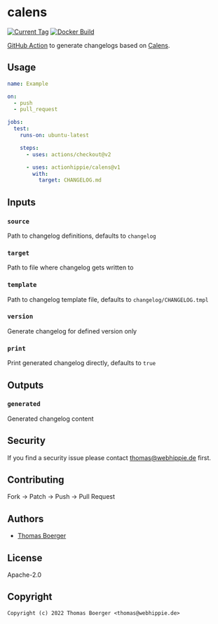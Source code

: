 # calens

[![Current Tag](https://img.shields.io/github/v/tag/actionhippie/calens?sort=semver)](https://github.com/actionhippie/calens) [![Docker Build](https://github.com/actionhippie/calens/workflows/docker/badge.svg)](https://github.com/actionhippie/calens/actions?query=workflow%3Adocker)

[GitHub Action](https://github.com/features/actions) to generate changelogs based on [Calens](https://github.com/restic/calens).

## Usage

```yml
name: Example

on:
  - push
  - pull_request

jobs:
  test:
    runs-on: ubuntu-latest

    steps:
      - uses: actions/checkout@v2

      - uses: actionhippie/calens@v1
        with:
          target: CHANGELOG.md
```

## Inputs

### `source`

Path to changelog definitions, defaults to `changelog`

### `target`

Path to file where changelog gets written to

### `template`

Path to changelog template file, defaults to `changelog/CHANGELOG.tmpl`

### `version`

Generate changelog for defined version only

### `print`

Print generated changelog directly, defaults to `true`

## Outputs

### `generated`

Generated changelog content

## Security

If you find a security issue please contact thomas@webhippie.de first.

## Contributing

Fork -> Patch -> Push -> Pull Request

## Authors

* [Thomas Boerger](https://github.com/tboerger)

## License

Apache-2.0

## Copyright

```console
Copyright (c) 2022 Thomas Boerger <thomas@webhippie.de>
```
